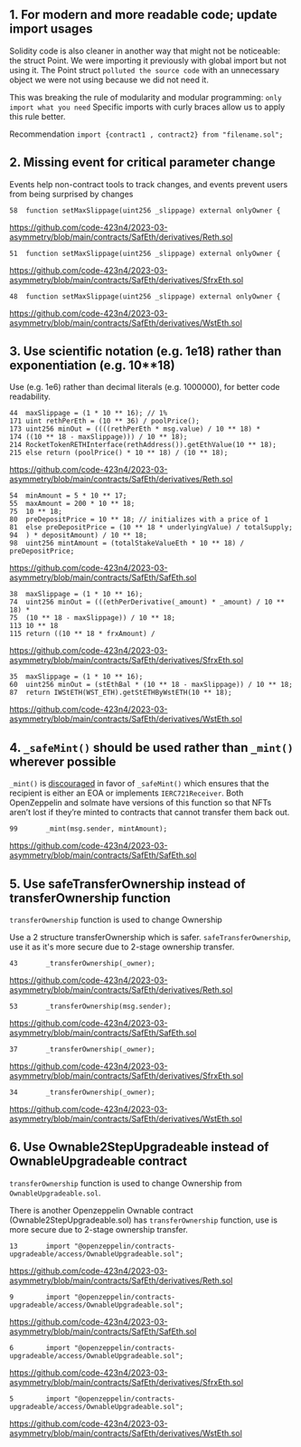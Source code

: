 ## 1. For modern and more readable code; update import usages

Solidity code is also cleaner in another way that might not be noticeable: the struct Point. We were importing it previously with global import but not using it. The Point struct `polluted the source code` with an unnecessary object we were not using because we did not need it.

This was breaking the rule of modularity and modular programming: `only import what you need` Specific imports with curly braces allow us to apply this rule better.

Recommendation
`import {contract1 , contract2} from "filename.sol";`


## 2. Missing event for critical parameter change

Events help non-contract tools to track changes, and events prevent users from being surprised by changes


```
58	function setMaxSlippage(uint256 _slippage) external onlyOwner {
```
https://github.com/code-423n4/2023-03-asymmetry/blob/main/contracts/SafEth/derivatives/Reth.sol
```
51	function setMaxSlippage(uint256 _slippage) external onlyOwner {
```
https://github.com/code-423n4/2023-03-asymmetry/blob/main/contracts/SafEth/derivatives/SfrxEth.sol
```
48	function setMaxSlippage(uint256 _slippage) external onlyOwner {
```
https://github.com/code-423n4/2023-03-asymmetry/blob/main/contracts/SafEth/derivatives/WstEth.sol


## 3. Use scientific notation (e.g. 1e18) rather than exponentiation (e.g. 10**18)

Use (e.g. 1e6) rather than decimal literals (e.g. 1000000), for better code readability.

```
44	maxSlippage = (1 * 10 ** 16); // 1%
171	uint rethPerEth = (10 ** 36) / poolPrice();
173	uint256 minOut = ((((rethPerEth * msg.value) / 10 ** 18) *
174	((10 ** 18 - maxSlippage))) / 10 ** 18);
214	RocketTokenRETHInterface(rethAddress()).getEthValue(10 ** 18);
215	else return (poolPrice() * 10 ** 18) / (10 ** 18);
```
https://github.com/code-423n4/2023-03-asymmetry/blob/main/contracts/SafEth/derivatives/Reth.sol
```
54	minAmount = 5 * 10 ** 17;
55	maxAmount = 200 * 10 ** 18;
75	10 ** 18;
80	preDepositPrice = 10 ** 18; // initializes with a price of 1
81	else preDepositPrice = (10 ** 18 * underlyingValue) / totalSupply;
94	) * depositAmount) / 10 ** 18;
98	uint256 mintAmount = (totalStakeValueEth * 10 ** 18) / preDepositPrice;
```
https://github.com/code-423n4/2023-03-asymmetry/blob/main/contracts/SafEth/SafEth.sol
```
38	maxSlippage = (1 * 10 ** 16);
74	uint256 minOut = (((ethPerDerivative(_amount) * _amount) / 10 ** 18) *
75	(10 ** 18 - maxSlippage)) / 10 ** 18;
113	10 ** 18
115	return ((10 ** 18 * frxAmount) /
```
https://github.com/code-423n4/2023-03-asymmetry/blob/main/contracts/SafEth/derivatives/SfrxEth.sol
```
35	maxSlippage = (1 * 10 ** 16);
60	uint256 minOut = (stEthBal * (10 ** 18 - maxSlippage)) / 10 ** 18;
87	return IWStETH(WST_ETH).getStETHByWstETH(10 ** 18);
```
https://github.com/code-423n4/2023-03-asymmetry/blob/main/contracts/SafEth/derivatives/WstEth.sol


## 4. `_safeMint()` should be used rather than `_mint()` wherever possible

`_mint()` is [discouraged](https://github.com/OpenZeppelin/openzeppelin-contracts/blob/d4d8d2ed9798cc3383912a23b5e8d5cb602f7d4b/contracts/token/ERC721/ERC721.sol#L271) in favor of `_safeMint()` which ensures that the recipient is either an EOA or implements `IERC721Receiver`. Both OpenZeppelin and solmate have versions of this function so that NFTs aren’t lost if they’re minted to contracts that cannot transfer them back out.

```
99       _mint(msg.sender, mintAmount);
```
https://github.com/code-423n4/2023-03-asymmetry/blob/main/contracts/SafEth/SafEth.sol


## 5. Use safeTransferOwnership instead of transferOwnership function

`transferOwnership` function is used to change Ownership

Use a 2 structure transferOwnership which is safer.
`safeTransferOwnership`, use it as it's more secure due to 2-stage ownership transfer.

```
43       _transferOwnership(_owner);
```
https://github.com/code-423n4/2023-03-asymmetry/blob/main/contracts/SafEth/derivatives/Reth.sol
```
53       _transferOwnership(msg.sender);
```
https://github.com/code-423n4/2023-03-asymmetry/blob/main/contracts/SafEth/SafEth.sol
```
37       _transferOwnership(_owner);
```
https://github.com/code-423n4/2023-03-asymmetry/blob/main/contracts/SafEth/derivatives/SfrxEth.sol
```
34       _transferOwnership(_owner);
```
https://github.com/code-423n4/2023-03-asymmetry/blob/main/contracts/SafEth/derivatives/WstEth.sol


## 6. Use Ownable2StepUpgradeable instead of OwnableUpgradeable contract

`transferOwnership` function is used to change Ownership from `OwnableUpgradeable.sol`.

There is another Openzeppelin Ownable contract (Ownable2StepUpgradeable.sol) has `transferOwnership` function, use is more secure due to 2-stage ownership transfer.

```
13       import "@openzeppelin/contracts-upgradeable/access/OwnableUpgradeable.sol";
```
https://github.com/code-423n4/2023-03-asymmetry/blob/main/contracts/SafEth/derivatives/Reth.sol
```
9        import "@openzeppelin/contracts-upgradeable/access/OwnableUpgradeable.sol";
```
https://github.com/code-423n4/2023-03-asymmetry/blob/main/contracts/SafEth/SafEth.sol
```
6        import "@openzeppelin/contracts-upgradeable/access/OwnableUpgradeable.sol";
```
https://github.com/code-423n4/2023-03-asymmetry/blob/main/contracts/SafEth/derivatives/SfrxEth.sol
```
5        import "@openzeppelin/contracts-upgradeable/access/OwnableUpgradeable.sol";
```
https://github.com/code-423n4/2023-03-asymmetry/blob/main/contracts/SafEth/derivatives/WstEth.sol









